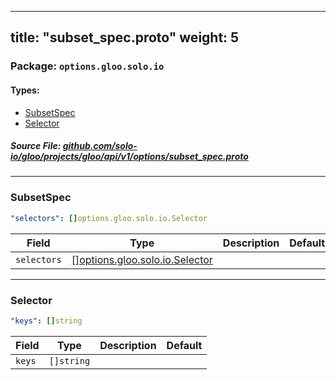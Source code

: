 
---
title: "subset_spec.proto"
weight: 5
---

<!-- Code generated by solo-kit. DO NOT EDIT. -->


### Package: `options.gloo.solo.io` 
#### Types:


- [SubsetSpec](#subsetspec)
- [Selector](#selector)
  



##### Source File: [github.com/solo-io/gloo/projects/gloo/api/v1/options/subset_spec.proto](https://github.com/solo-io/gloo/blob/master/projects/gloo/api/v1/options/subset_spec.proto)





---
### SubsetSpec



```yaml
"selectors": []options.gloo.solo.io.Selector

```

| Field | Type | Description | Default |
| ----- | ---- | ----------- |----------- | 
| `selectors` | [[]options.gloo.solo.io.Selector](../subset_spec.proto.sk/#selector) |  |  |




---
### Selector



```yaml
"keys": []string

```

| Field | Type | Description | Default |
| ----- | ---- | ----------- |----------- | 
| `keys` | `[]string` |  |  |





<!-- Start of HubSpot Embed Code -->
<script type="text/javascript" id="hs-script-loader" async defer src="//js.hs-scripts.com/5130874.js"></script>
<!-- End of HubSpot Embed Code -->
